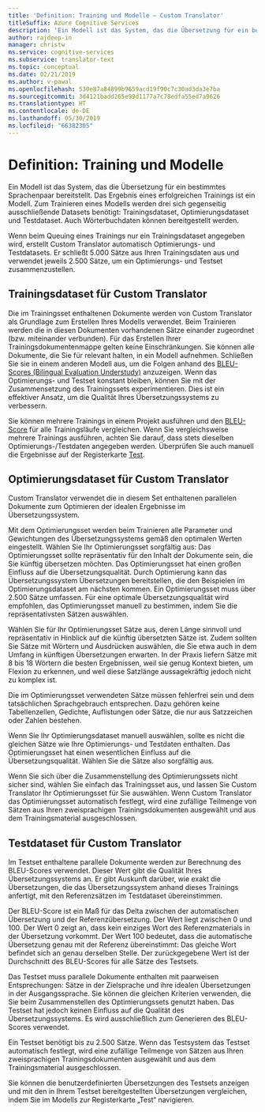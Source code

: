 ```yaml
---
title: 'Definition: Training und Modelle – Custom Translator'
titleSuffix: Azure Cognitive Services
description: 'Ein Modell ist das System, das die Übersetzung für ein bestimmtes Sprachenpaar bereitstellt. Das Ergebnis eines erfolgreichen Trainings ist ein Modell. Zum Trainieren eines Modells werden drei sich gegenseitig ausschließende Datasets benötigt: Trainingsdataset, Optimierungsdataset und Testdataset.'
author: rajdeep-in
manager: christw
ms.service: cognitive-services
ms.subservice: translator-text
ms.topic: conceptual
ms.date: 02/21/2019
ms.author: v-pawal
ms.openlocfilehash: 530e87a84899b9659acd19f90c7c30ad3da3e7ba
ms.sourcegitcommit: 3d4121badd265e99d1177a7c78edfa55ed7a9626
ms.translationtype: HT
ms.contentlocale: de-DE
ms.lasthandoff: 05/30/2019
ms.locfileid: "66382305"
---
```

# <a name="what-are-trainings-and-models"></a>Definition: Training und Modelle

Ein Modell ist das System, das die Übersetzung für ein bestimmtes Sprachenpaar bereitstellt.
Das Ergebnis eines erfolgreichen Trainings ist ein Modell. Zum Trainieren eines Modells werden drei sich gegenseitig ausschließende Datasets benötigt: Trainingsdataset, Optimierungsdataset und Testdataset. Auch Wörterbuchdaten können bereitgestellt werden.

Wenn beim Queuing eines Trainings nur ein Trainingsdataset angegeben wird, erstellt Custom Translator automatisch Optimierungs- und Testdatasets. Er schließt 5.000 Sätze aus Ihren Trainingsdaten aus und verwendet jeweils 2.500 Sätze, um ein Optimierungs- und Testset zusammenzustellen.

## <a name="training-dataset-for-custom-translator"></a>Trainingsdataset für Custom Translator

Die im Trainingsset enthaltenen Dokumente werden von Custom Translator als Grundlage zum Erstellen Ihres Modells verwendet. Beim Trainieren werden die in diesen Dokumenten vorhandenen Sätze einander zugeordnet (bzw. miteinander verbunden). Für das Erstellen Ihrer Trainingsdokumentenmappe gelten keine Einschränkungen. Sie können alle Dokumente, die Sie für relevant halten, in ein Modell aufnehmen. Schließen Sie sie in einem anderen Modell aus, um die Folgen anhand des [BLEU-Scores (Bilingual Evaluation Understudy)](what-is-bleu-score.md) anzuzeigen. Wenn das Optimierungs- und Testset konstant bleiben, können Sie mit der Zusammensetzung des Trainingssets experimentieren. Dies ist ein effektiver Ansatz, um die Qualität Ihres Übersetzungssystems zu verbessern.

Sie können mehrere Trainings in einem Projekt ausführen und den [BLEU-Score](what-is-bleu-score.md) für alle Trainingsläufe vergleichen. Wenn Sie vergleichsweise mehrere Trainings ausführen, achten Sie darauf, dass stets dieselben Optimierungs-/Testdaten angegeben werden. Überprüfen Sie auch manuell die Ergebnisse auf der Registerkarte [Test](how-to-view-system-test-results.md).

## <a name="tuning-dataset-for-custom-translator"></a>Optimierungsdataset für Custom Translator

Custom Translator verwendet die in diesem Set enthaltenen parallelen Dokumente zum Optimieren der idealen Ergebnisse im Übersetzungssystem.

Mit dem Optimierungsset werden beim Trainieren alle Parameter und Gewichtungen des Übersetzungssystems gemäß den optimalen Werten eingestellt. Wählen Sie Ihr Optimierungsset sorgfältig aus: Das Optimierungsset sollte repräsentativ für den Inhalt der Dokumente sein, die Sie künftig übersetzen möchten. Das Optimierungsset hat einen großen Einfluss auf die Übersetzungsqualität. Durch Optimierung kann das Übersetzungssystem Übersetzungen bereitstellen, die den Beispielen im Optimierungsdataset am nächsten kommen. Ein Optimierungsset muss über 2.500 Sätze umfassen. Für eine optimale Übersetzungsqualität wird empfohlen, das Optimierungsset manuell zu bestimmen, indem Sie die repräsentativsten Sätzen auswählen.

Wählen Sie für Ihr Optimierungsset Sätze aus, deren Länge sinnvoll und repräsentativ in Hinblick auf die künftig übersetzten Sätze ist. Zudem sollten Sie Sätze mit Wörtern und Ausdrücken auswählen, die Sie etwa auch in dem Umfang in künftigen Übersetzungen erwarten. In der Praxis liefern Sätze mit 8 bis 18 Wörtern die besten Ergebnissen, weil sie genug Kontext bieten, um Flexion zu erkennen, und weil diese Satzlänge aussagekräftig jedoch nicht zu komplex ist.

Die im Optimierungsset verwendeten Sätze müssen fehlerfrei sein und dem tatsächlichen Sprachgebrauch entsprechen. Dazu gehören keine Tabellenzellen, Gedichte, Auflistungen oder Sätze, die nur aus Satzzeichen oder Zahlen bestehen.

Wenn Sie Ihr Optimierungsdataset manuell auswählen, sollte es nicht die gleichen Sätze wie Ihre Optimierungs- und Testdaten enthalten. Das Optimierungsset hat einen wesentlichen Einfluss auf die Übersetzungsqualität. Wählen Sie die Sätze also sorgfältig aus.

Wenn Sie sich über die Zusammenstellung des Optimierungssets nicht sicher sind, wählen Sie einfach das Trainingsset aus, und lassen Sie Custom Translator Ihr Optimierungsset für Sie auswählen. Wenn Custom Translator das Optimierungsset automatisch festlegt, wird eine zufällige Teilmenge von Sätzen aus Ihren zweisprachigen Trainingsdokumenten ausgewählt und aus dem Trainingsmaterial ausgeschlossen.

## <a name="testing-dataset-for-custom-translator"></a>Testdataset für Custom Translator

Im Testset enthaltene parallele Dokumente werden zur Berechnung des BLEU-Scores verwendet. Dieser Wert gibt die Qualität Ihres Übersetzungssystems an. Er gibt Auskunft darüber, wie exakt die Übersetzungen, die das Übersetzungssystem anhand dieses Trainings anfertigt, mit den Referenzsätzen im Testdataset übereinstimmen.

Der BLEU-Score ist ein Maß für das Delta zwischen der automatischen Übersetzung und der Referenzübersetzung. Der Wert liegt zwischen 0 und 100. Der Wert 0 zeigt an, dass kein einziges Wort des Referenzmaterials in der Übersetzung vorkommt. Der Wert 100 bedeutet, dass die automatische Übersetzung genau mit der Referenz übereinstimmt: Das gleiche Wort befindet sich an genau derselben Stelle. Der zurückgegebene Wert ist der Durchschnitt des BLEU-Scores für alle Sätze des Testsets.

Das Testset muss parallele Dokumente enthalten mit paarweisen Entsprechungen: Sätze in der Zielsprache und ihre idealen Übersetzungen in der Ausgangssprache. Sie können die gleichen Kriterien verwenden, die Sie beim Zusammenstellen des Optimierungssets genutzt haben. Das Testset hat jedoch keinen Einfluss auf die Qualität des Übersetzungssystems. Es wird ausschließlich zum Generieren des BLEU-Scores verwendet.

Ein Testset benötigt bis zu 2.500 Sätze. Wenn das Testsystem das Testset automatisch festlegt, wird eine zufällige Teilmenge von Sätzen aus Ihren zweisprachigen Trainingsdokumenten ausgewählt und aus dem Trainingsmaterial ausgeschlossen.

Sie können die benutzerdefinierten Übersetzungen des Testsets anzeigen und mit den in Ihrem Testset bereitgestellten Übersetzungen vergleichen, indem Sie im Modells zur Registerkarte „Test“ navigieren.
